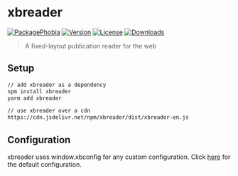 # xbreader

[![PackagePhobia](https://badgen.net/packagephobia/install/xbreader)](https://packagephobia.now.sh/result?p=xbreader)
[![Version](https://badgen.net/npm/v/xbreader)](https://www.npmjs.com/package/xbreader)
[![License](https://badgen.net/npm/license/xbreader)](https://www.npmjs.com/package/xbreader)
[![Downloads](https://badgen.net/npm/dm/xbreader)](https://www.npmjs.com/package/xbreader)

> A fixed-layout publication reader for the web

## Setup

```bash
// add xbreader as a dependency
npm install xbreader
yarm add xbreader

// use xbreader over a cdn
https://cdn.jsdelivr.net/npm/xbreader/dist/xbreader-en.js
```

## Configuration

xbreader uses window.xbconfig for any custom configuration. Click [here](https://github.com/chocolatkey/xbreader/blob/master/src/app/components/Reader.ts#L78) for the default configuration.